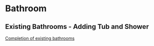 
# Bathroom 

## Existing Bathrooms - Adding Tub and Shower

[Completion of existing bathrooms](https://docs.google.com/document/d/1J0A26a7-Dvm3mscBRTSgxIeMxft11VZoRADT_unegkE/edit?usp=sharing)  




